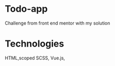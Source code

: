 # Todo-app

Challenge from front end mentor with my solution

# Technologies

HTML,scoped SCSS, Vue.js,
